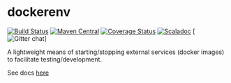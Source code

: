 dockerenv
====

[![Build Status](https://travis-ci.org/aaronp/dockerenv.svg?branch=master)](https://travis-ci.org/aaronp/dockerenv)
[![Maven Central](https://maven-badges.herokuapp.com/maven-central/com.github.aaronp/dockerenv_2.12/badge.png)](https://maven-badges.herokuapp.com/maven-central/com.github.aaronp/dockerenv_2.12)
[![Coverage Status](https://coveralls.io/repos/github/aaronp/dockerenv/badge.svg?branch=master)](https://coveralls.io/github/aaronp/dockerenv?branch=master)
[![Scaladoc](https://javadoc-badge.appspot.com/com.github.aaronp/dockerenv_2.12.svg?label=scaladoc)](https://javadoc-badge.appspot.com/com.github.aaronp/dockerenv_2.12)
[![Gitter chat](https://badges.gitter.im/gitterHQ/gitter.png)]

A lightweight means of starting/stopping external services (docker images) to facilitate testing/development.

See docs [here](https://aaronp.github.io/dockerenv/index.html)
